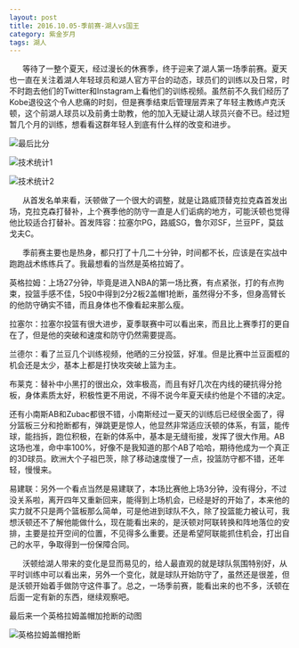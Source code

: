 ```yaml
---
layout: post
title: 2016.10.05-季前赛-湖人vs国王
category: 紫金岁月
tags: 湖人
---
```


&nbsp;&nbsp;&nbsp;&nbsp;&nbsp;&nbsp;等待了一整个夏天，经过漫长的休赛季，终于迎来了湖人第一场季前赛。夏天也一直在关注着湖人年轻球员和湖人官方平台的动态，球员们的训练以及日常，时不时跑去他们的Twitter和Instagram上看他们的训练视频。虽然前不久我们经历了Kobe退役这个令人悲痛的时刻，但是赛季结束后管理层弄来了年轻主教练卢克沃顿，这个前湖人球员以及前勇士助教，他的加入无疑让湖人球员兴奋不已。经过短暂几个月的训练，想看看这群年轻人到底有什么样的改变和进步。

![最后比分](http://offfjcibp.bkt.clouddn.com/1.jpg)

![技术统计1](http://offfjcibp.bkt.clouddn.com/2.png)

![技术统计2](http://offfjcibp.bkt.clouddn.com/3.png)


&nbsp;&nbsp;&nbsp;&nbsp;&nbsp;&nbsp;从首发名单来看，沃顿做了一个很大的调整，就是让路威顶替克拉克森首发出场，克拉克森打替补，上个赛季他的防守一直是人们诟病的地方，可能沃顿也觉得他比较适合打替补。首发阵容：拉塞尔PG，路威SG，鲁尔邓SF，兰豆PF，莫兹戈夫C。

&nbsp;&nbsp;&nbsp;&nbsp;&nbsp;&nbsp;季前赛主要也是热身，都只打了十几二十分钟，时间都不长，应该是在实战中跑跑战术练练兵了。我最想看的当然是英格拉姆了。

英格拉姆：上场27分钟，毕竟是进入NBA的第一场比赛，有点紧张，打的有点拘束，投篮手感不佳，5投0中得到2分2板2盖帽1抢断，虽然得分不多，但身高臂长的他防守确实不错，而且身体也不像看起来那么瘦。

拉塞尔：拉塞尔投篮有很大进步，夏季联赛中可以看出来，而且比上赛季打的更自在了，但是他的突破和速度和防守仍然需要提高。

兰德尔：看了兰豆几个训练视频，他晒的三分投篮，好准。但是比赛中兰豆面框的机会还是太少，基本上都是打快攻突破上篮为主。

布莱克：替补中小黑打的很出众，效率极高，而且有好几次在内线的硬抗得分抢板，身体素质太好，积极性更不用说，不得不说今年夏天续约他是个不错的决定。

还有小南斯AB和Zubac都很不错，小南斯经过一夏天的训练后已经很全面了，得分篮板三分和抢断都有，弹跳更是惊人，他显然非常适应沃顿的体系，有篮，能传球，能挡拆，跑位积极，在新的体系中，基本是无缝衔接，发挥了很大作用。AB这场也准，命中率100%，好像不是我知道的那个AB了哈哈，期待他成为一个真正的3D球员。欧洲大个子祖巴茨，除了移动速度慢了一点，投篮防守都不错，还年轻，慢慢来。

易建联：另外一个看点当然是易建联了，本场比赛他上场3分钟，没有得分，不过没关系啦，离开四年又重新回来，能得到上场机会，已经是好的开始了，本来他的实力就不只是两个篮板那么简单，可是他进到球队不久，除了投篮能力被认可，我想沃顿还不了解他能做什么，现在能看出来的，是沃顿对阿联转换和阵地落位的安排，主要是拉开空间的位置，不见得多么重要。还是希望阿联能抓住机会，打出自己的水平，争取得到一份保障合同。

&nbsp;&nbsp;&nbsp;&nbsp;&nbsp;&nbsp;沃顿给湖人带来的变化是显而易见的，给人最直观的就是球队氛围特别好，从平时训练中可以看出来，另外一个变化，就是球队开始防守了，虽然还是很差，但是沃顿开始着手做防守这件事了。总之，一场季前赛，能看出来的也不多，沃顿在后面一定有新的东西，继续观察吧。

最后来一个英格拉姆盖帽加抢断的动图

![英格拉姆盖帽抢断](http://offfjcibp.bkt.clouddn.com/4.gif)